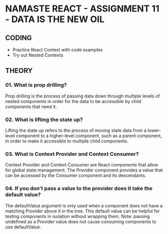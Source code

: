 
# NAMASTE REACT - ASSIGNMENT 11 - DATA IS THE NEW OIL

  

## CODING

-   Practice React Context with code examples
-   Try out Nested Contexts

  

## THEORY

### 01. What is prop drilling?
Prop drilling is the process of passing data down through multiple levels of nested components in order for the data to be accessible by child components that need it.
### 02. What is lifting the state up?
Lifting the state up refers to the process of moving state data from a lower-level component to a higher-level component, such as a parent component, in order to make it accessible to multiple child components.
### 03. What is Context Provider and Context Consumer?
Context Provider and Context Consumer are React components that allow for global state management. The Provider component provides a value that can be accessed by the Consumer component and its descendants.
### 04. If you don’t pass a value to the provider does it take the default value?
The defaultValue argument is only used when a component does not have a matching Provider above it in the tree. This default value can be helpful for testing components in isolation without wrapping them. Note: passing undefined as a Provider value does not cause consuming components to use defaultValue.